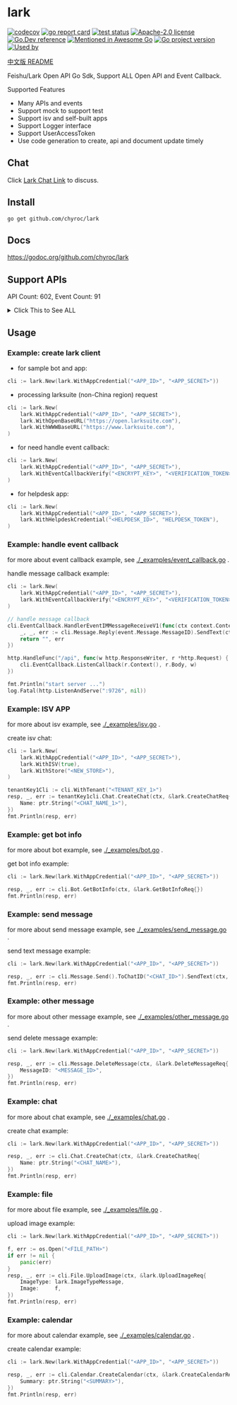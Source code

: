 # lark

[![codecov](https://codecov.io/gh/chyroc/lark/branch/master/graph/badge.svg?token=Z73T6YFF80)](https://codecov.io/gh/chyroc/lark)
[![go report card](https://goreportcard.com/badge/github.com/chyroc/lark "go report card")](https://goreportcard.com/report/github.com/chyroc/lark)
[![test status](https://github.com/chyroc/lark/actions/workflows/test.yml/badge.svg)](https://github.com/chyroc/lark/actions)
[![Apache-2.0 license](https://img.shields.io/badge/License-Apache%202.0-brightgreen.svg)](https://opensource.org/licenses/Apache-2.0)
[![Go.Dev reference](https://img.shields.io/badge/go.dev-reference-blue?logo=go&logoColor=white)](https://pkg.go.dev/github.com/chyroc/lark)
[![Mentioned in Awesome Go](https://awesome.re/mentioned-badge.svg)](https://github.com/avelino/awesome-go)
[![Go project version](https://badge.fury.io/go/github.com%2Fchyroc%2Flark.svg)](https://badge.fury.io/go/github.com%2Fchyroc%2Flark)
[![Used by](https://github-used-by.chyroc.cn/chyroc/lark.svg)]()

[中文版 README](./README_CN.md)

Feishu/Lark Open API Go Sdk, Support ALL Open API and Event Callback.

Supported Features

- Many APIs and events
- Support mock to support test
- Support isv and self-built apps
- Support Logger interface
- Support UserAccessToken
- Use code generation to create, api and document update timely

## Chat

⁣Click [Lark Chat Link](https://applink.feishu.cn/client/chat/chatter/add_by_link?link_token=985n4cf0-70d7-444c-909f-98885892c233) to discuss.

## Install

```shell
go get github.com/chyroc/lark
```

## Docs

https://godoc.org/github.com/chyroc/lark

## Support APIs

API Count: 602, Event Count: 91

<details>
  <summary>
    Click This to See ALL
  </summary>

- ACS
  - GetACSAccessRecordList
  - GetACSAccessRecordPhoto
  - GetACSDeviceList
  - GetACSUser
  - GetACSUserFace
  - GetACSUserList
  - UpdateACSUser
  - UpdateACSUserFace
- AI
  - DetectTextLanguage
  - RecognizeBasicImage
  - RecognizeSpeechFile
  - RecognizeSpeechStream
  - TranslateText
- Admin
  - AdminResetPassword
  - GetAdminDeptStats
  - GetAdminUserStats
- AppLink
  - OpenBot
  - OpenCalender
  - OpenCalenderAccount
  - OpenCalenderEventCreate
  - OpenCalenderView
  - OpenChat
  - OpenDocs
  - OpenLark
  - OpenMiniProgram
  - OpenSSOLogin
  - OpenScan
  - OpenTask
  - OpenTaskCreate
  - OpenTaskDetail
  - OpenTaskTab
  - OpenWebApp
  - OpenWebURL
- Application
  - CheckUserIsInApplicationPaidScope
  - GetApplication
  - GetApplicationAppAdminUserList
  - GetApplicationAppList
  - GetApplicationAppVisibility
  - GetApplicationFeedbackList
  - GetApplicationOrder
  - GetApplicationOrderList
  - GetApplicationUnderAuditList
  - GetApplicationUsageOverview
  - GetApplicationUsageTrend
  - GetApplicationUserAdminScope
  - GetApplicationUserVisibleApp
  - GetApplicationVersion
  - IsApplicationUserAdmin
  - UpdateApplication
  - UpdateApplicationAppVisibility
  - UpdateApplicationFeedback
  - UpdateApplicationVersion
- Approval
  - AddApprovalInstanceSign
  - ApproveApprovalInstance
  - CancelApprovalInstance
  - CheckApprovalExternalInstance
  - CreateApproval
  - CreateApprovalCarbonCopy
  - CreateApprovalExternalApproval
  - CreateApprovalExternalInstance
  - CreateApprovalInstance
  - GetApproval
  - GetApprovalExternalList
  - GetApprovalInstance
  - GetApprovalInstanceList
  - GetApprovalUserTaskList
  - PreviewApprovalInstance
  - RejectApprovalInstance
  - RollbackApprovalInstance
  - SearchApprovalCarbonCopy
  - SearchApprovalInstance
  - SearchApprovalTask
  - SendApprovalMessage
  - SubscribeApprovalSubscription
  - TransferApprovalInstance
  - UnsubscribeApprovalSubscription
  - UpdateApprovalMessage
  - UploadApprovalFile
- Attendance
  - BatchCreateAttendanceUserDailyShift
  - BatchCreateAttendanceUserFlow
  - BatchGetAttendanceUserFlow
  - CreateAttendanceGroup
  - CreateAttendanceShift
  - CreateAttendanceUserApproval
  - CreateAttendanceUserTaskRemedy
  - DeleteAttendanceGroup
  - DeleteAttendanceShift
  - DownloadAttendanceFile
  - GetAttendanceGroup
  - GetAttendanceGroupList
  - GetAttendanceShift
  - GetAttendanceShiftDetail
  - GetAttendanceShiftList
  - GetAttendanceUserApproval
  - GetAttendanceUserDailyShift
  - GetAttendanceUserFlow
  - GetAttendanceUserSettingList
  - GetAttendanceUserStatsData
  - GetAttendanceUserStatsField
  - GetAttendanceUserStatsView
  - GetAttendanceUserTask
  - GetAttendanceUserTaskRemedy
  - GetAttendanceUserTaskRemedyAllowedRemedyList
  - SearchAttendanceGroup
  - UpdateAttendanceRemedyApproval
  - UpdateAttendanceUserSetting
  - UpdateAttendanceUserStatsView
  - UploadAttendanceFile
- Auth
  - GetAccessToken
  - GetUserInfo
  - RefreshAccessToken
  - ResendAppTicket
- Baike
  - CreateBaikeDraft
  - CreateBaikeEntity
  - CreateBaikeUpdate
  - GetBaikeClassificationList
  - GetBaikeEntity
  - GetBaikeEntityList
  - HighlightBaikeEntity
  - MatchBaikeEntity
  - SearchBaikeEntity
  - UpdateBaikeEntity
- Bitable
  - BatchCreateBitableAppRoleMember
  - BatchCreateBitableRecord
  - BatchCreateBitableTable
  - BatchDeleteBitableAppRoleMember
  - BatchDeleteBitableRecord
  - BatchDeleteBitableTable
  - BatchUpdateBitableRecord
  - CreateBitableAppRole
  - CreateBitableAppRoleMember
  - CreateBitableField
  - CreateBitableRecord
  - CreateBitableTable
  - CreateBitableView
  - DeleteBitableAppRole
  - DeleteBitableAppRoleMember
  - DeleteBitableField
  - DeleteBitableRecord
  - DeleteBitableTable
  - DeleteBitableView
  - GetBitableAppRoleList
  - GetBitableAppRoleMemberList
  - GetBitableFieldList
  - GetBitableMeta
  - GetBitableRecord
  - GetBitableRecordList
  - GetBitableTableFormFieldList
  - GetBitableTableList
  - GetBitableViewList
  - UpdateBitableAppRole
  - UpdateBitableField
  - UpdateBitableMeta
  - UpdateBitableRecord
  - UpdateBitableTableFormField
- Bot
  - AddBotToChat
  - GetBotInfo
- Calendar
  - CreateCalendar
  - CreateCalendarACL
  - CreateCalendarEvent
  - CreateCalendarEventAttendee
  - CreateCalendarExchangeBinding
  - CreateCalendarTimeoffEvent
  - DeleteCalendar
  - DeleteCalendarACL
  - DeleteCalendarEvent
  - DeleteCalendarEventAttendee
  - DeleteCalendarExchangeBinding
  - DeleteCalendarTimeoffEvent
  - GenerateCaldavConf
  - GetCalendar
  - GetCalendarACLList
  - GetCalendarEvent
  - GetCalendarEventAttendeeChatMemberList
  - GetCalendarEventAttendeeList
  - GetCalendarEventList
  - GetCalendarExchangeBinding
  - GetCalendarFreeBusyList
  - GetCalendarList
  - GetPrimaryCalendar
  - SearchCalendar
  - SearchCalendarEvent
  - SubscribeCalendar
  - SubscribeCalendarACL
  - SubscribeCalendarChangeEvent
  - SubscribeCalendarEvent
  - UnsubscribeCalendar
  - UpdateCalendar
  - UpdateCalendarEvent
- Chat
  - AddChatMember
  - CreateChat
  - CreateChatManager
  - DeleteChat
  - DeleteChatManager
  - DeleteChatMember
  - DeleteChatTopNotice
  - GetChat
  - GetChatAnnouncement
  - GetChatListOfSelf
  - GetChatMemberList
  - GetChatModeration
  - GetChatOld
  - IsInChat
  - JoinChat
  - SearchChat
  - UpdateChat
  - UpdateChatAnnouncement
  - UpdateChatModeration
  - UpdateChatTopNotice
- Contact
  - AddContactGroupMember
  - BatchAddContactGroupMember
  - BatchDeleteContactGroupMember
  - BatchGetUser
  - BatchGetUserByID
  - BatchGetUserByIDOld
  - BindContactUnitDepartment
  - CreateContactGroup
  - CreateContactUnit
  - CreateDepartment
  - CreateEmployeeTypeEnum
  - CreateUser
  - DeleteContactGroup
  - DeleteContactGroupMember
  - DeleteContactUnit
  - DeleteDepartment
  - DeleteEmployeeTypeEnum
  - DeleteUser
  - GetContactCustomAttrList
  - GetContactGroup
  - GetContactGroupList
  - GetContactGroupMember
  - GetContactMemberGroupList
  - GetContactScopeList
  - GetContactUnit
  - GetContactUnitDepartmentList
  - GetContactUnitList
  - GetDepartment
  - GetDepartmentList
  - GetDepartmentListOld
  - GetEmployeeTypeEnumList
  - GetParentDepartment
  - GetUser
  - GetUserList
  - GetUserListOld
  - SearchDepartment
  - SearchUserOld
  - UnbindContactUnitDepartment
  - UnbindDepartmentChat
  - UpdateContactGroup
  - UpdateContactUnit
  - UpdateDepartment
  - UpdateDepartmentPatch
  - UpdateEmployeeTypeEnumPatch
  - UpdateUser
  - UpdateUserPatch
- Drive
  - AddSheetDimensionRange
  - AddWikiSpaceMember
  - AppendSheetValue
  - BatchDeleteDocxBlock
  - BatchGetDriveMediaTmpDownloadURL
  - BatchGetSheetValue
  - BatchSetSheetStyle
  - BatchSetSheetValue
  - BatchUpdateSheet
  - CheckDriveMemberPermission
  - CopyDriveFile
  - CopyWikiNode
  - CreateDocx
  - CreateDocxBlock
  - CreateDriveComment
  - CreateDriveDoc
  - CreateDriveExportTask
  - CreateDriveFile
  - CreateDriveFileSubscription
  - CreateDriveFolder
  - CreateDriveImportTask
  - CreateDriveMemberPermission
  - CreateDriveMemberPermissionOld
  - CreateSheet
  - CreateSheetConditionFormat
  - CreateSheetDataValidationDropdown
  - CreateSheetFilter
  - CreateSheetFilterView
  - CreateSheetFilterViewCondition
  - CreateSheetFloatImage
  - CreateSheetProtectedDimension
  - CreateWikiNode
  - CreateWikiSpace
  - DeleteDriveComment
  - DeleteDriveFile
  - DeleteDriveMemberPermission
  - DeleteDriveMemberPermissionOld
  - DeleteDriveSheetFile
  - DeleteSheetConditionFormat
  - DeleteSheetDataValidationDropdown
  - DeleteSheetDimensionRange
  - DeleteSheetFilter
  - DeleteSheetFilterView
  - DeleteSheetFilterViewCondition
  - DeleteSheetFloatImage
  - DeleteSheetProtectedDimension
  - DeleteWikiSpaceMember
  - DownloadDriveExportTask
  - DownloadDriveFile
  - DownloadDriveMedia
  - FindSheet
  - FinishUploadDriveFile
  - FinishUploadDriveMedia
  - GetDocxBlock
  - GetDocxBlockListOfBlock
  - GetDocxBlockListOfDocument
  - GetDocxDocument
  - GetDocxDocumentRawContent
  - GetDriveComment
  - GetDriveCommentList
  - GetDriveDocContent
  - GetDriveDocMeta
  - GetDriveDocRawContent
  - GetDriveExportTask
  - GetDriveFileList
  - GetDriveFileMeta
  - GetDriveFileStatistics
  - GetDriveFileSubscription
  - GetDriveFileTask
  - GetDriveFolderChildren
  - GetDriveFolderMeta
  - GetDriveImportTask
  - GetDriveMemberPermissionList
  - GetDrivePublicPermission
  - GetDriveRootFolderMeta
  - GetSheetConditionFormat
  - GetSheetDataValidationDropdown
  - GetSheetFilter
  - GetSheetFilterView
  - GetSheetFilterViewCondition
  - GetSheetFloatImage
  - GetSheetMeta
  - GetSheetProtectedDimension
  - GetSheetValue
  - GetWikiNode
  - GetWikiNodeList
  - GetWikiSpace
  - GetWikiSpaceList
  - GetWikiTask
  - ImportSheet
  - InsertSheetDimensionRange
  - MergeSheetCell
  - MoveDocsToWiki
  - MoveDriveFile
  - MoveSheetDimension
  - MoveWikiNode
  - PartUploadDriveFile
  - PartUploadDriveMedia
  - PrepareUploadDriveFile
  - PrepareUploadDriveMedia
  - PrependSheetValue
  - QuerySheetFilterView
  - QuerySheetFilterViewCondition
  - QuerySheetFloatImage
  - ReplaceSheet
  - SearchDriveFile
  - SetSheetStyle
  - SetSheetValue
  - SetSheetValueImage
  - SubscribeDriveFile
  - TransferDriveMemberPermission
  - UnmergeSheetCell
  - UpdateDocxBlock
  - UpdateDriveComment
  - UpdateDriveCommentPatch
  - UpdateDriveDocContent
  - UpdateDriveFileSubscription
  - UpdateDriveMemberPermission
  - UpdateDriveMemberPermissionOld
  - UpdateDrivePublicPermission
  - UpdateSheetConditionFormat
  - UpdateSheetDataValidationDropdown
  - UpdateSheetDimensionRange
  - UpdateSheetFilter
  - UpdateSheetFilterView
  - UpdateSheetFilterViewCondition
  - UpdateSheetFloatImage
  - UpdateSheetProperty
  - UpdateSheetProtectedDimension
  - UpdateWikiNodeTitle
  - UpdateWikiSpaceSetting
  - UploadDriveFile
  - UploadDriveMedia
- EHR
  - DownloadEHRAttachments
  - GetEHREmployeeList
- Event
  - GetEventOutboundIpList
- EventCallback
  - EventV1AddBot
  - EventV1AddUserToChat
  - EventV1AppOpen
  - EventV1AppStatusChange
  - EventV1AppTicket
  - EventV1AppUninstalled
  - EventV1ApprovalCc
  - EventV1ApprovalInstance
  - EventV1ApprovalTask
  - EventV1ChatDisband
  - EventV1LeaveApprovalV2
  - EventV1OrderPaid
  - EventV1OutApproval
  - EventV1P2PChatCreate
  - EventV1ReceiveMessage
  - EventV1RemedyApproval
  - EventV1RemoveBot
  - EventV1RemoveUserFromChat
  - EventV1RevokeAddUserFromChat
  - EventV1ShiftApproval
  - EventV1ThirdPartyMeetingRoomEventCreated
  - EventV1ThirdPartyMeetingRoomEventDeleted
  - EventV1ThirdPartyMeetingRoomEventUpdated
  - EventV1TripApproval
  - EventV1WorkApproval
  - EventV2ACSAccessRecordCreatedV1
  - EventV2ACSUserUpdatedV1
  - EventV2ApplicationApplicationAppVersionAuditV6
  - EventV2ApplicationApplicationAppVersionPublishApplyV6
  - EventV2ApplicationApplicationAppVersionPublishRevokeV6
  - EventV2ApplicationApplicationCreatedV6
  - EventV2ApplicationApplicationFeedbackCreatedV6
  - EventV2ApplicationApplicationFeedbackUpdatedV6
  - EventV2ApplicationApplicationVisibilityAddedV6
  - EventV2ApprovalApprovalUpdatedV4
  - EventV2CalendarCalendarACLCreatedV4
  - EventV2CalendarCalendarACLDeletedV4
  - EventV2CalendarCalendarChangedV4
  - EventV2CalendarCalendarEventChangedV4
  - EventV2ContactCustomAttrEventUpdatedV3
  - EventV2ContactDepartmentCreatedV3
  - EventV2ContactDepartmentDeletedV3
  - EventV2ContactDepartmentUpdatedV3
  - EventV2ContactEmployeeTypeEnumActivedV3
  - EventV2ContactEmployeeTypeEnumCreatedV3
  - EventV2ContactEmployeeTypeEnumDeactivatedV3
  - EventV2ContactEmployeeTypeEnumDeletedV3
  - EventV2ContactEmployeeTypeEnumUpdatedV3
  - EventV2ContactScopeUpdatedV3
  - EventV2ContactUserCreatedV3
  - EventV2ContactUserDeletedV3
  - EventV2ContactUserUpdatedV3
  - EventV2DriveFileBitableRecordChangedV1
  - EventV2DriveFileDeletedV1
  - EventV2DriveFileEditV1
  - EventV2DriveFilePermissionMemberAddedV1
  - EventV2DriveFilePermissionMemberRemovedV1
  - EventV2DriveFileReadV1
  - EventV2DriveFileTitleUpdatedV1
  - EventV2DriveFileTrashedV1
  - EventV2HelpdeskNotificationApproveV1
  - EventV2HelpdeskTicketCreatedV1
  - EventV2HelpdeskTicketMessageCreatedV1
  - EventV2HelpdeskTicketUpdatedV1
  - EventV2IMChatDisbandedV1
  - EventV2IMChatMemberBotAddedV1
  - EventV2IMChatMemberBotDeletedV1
  - EventV2IMChatMemberUserAddedV1
  - EventV2IMChatMemberUserDeletedV1
  - EventV2IMChatMemberUserWithdrawnV1
  - EventV2IMChatUpdatedV1
  - EventV2IMMessageReactionCreatedV1
  - EventV2IMMessageReactionDeletedV1
  - EventV2IMMessageReadV1
  - EventV2IMMessageReceiveV1
  - EventV2MeetingRoomMeetingRoomCreatedV1
  - EventV2MeetingRoomMeetingRoomDeletedV1
  - EventV2MeetingRoomMeetingRoomStatusChangedV1
  - EventV2MeetingRoomMeetingRoomUpdatedV1
  - EventV2TaskTaskCommentUpdatedV1
  - EventV2TaskTaskUpdateTenantV1
  - EventV2TaskTaskUpdatedV1
  - EventV2VCMeetingJoinMeetingV1
  - EventV2VCMeetingLeaveMeetingV1
  - EventV2VCMeetingMeetingEndedV1
  - EventV2VCMeetingMeetingStartedV1
  - EventV2VCMeetingRecordingEndedV1
  - EventV2VCMeetingRecordingReadyV1
  - EventV2VCMeetingRecordingStartedV1
  - EventV2VCMeetingShareEndedV1
  - EventV2VCMeetingShareStartedV1
- File
  - DownloadFile
  - DownloadImage
  - UploadFile
  - UploadImage
- Helpdesk
  - AnswerHelpdeskTicketUserQuery
  - CancelApproveHelpdeskNotification
  - CancelSendHelpdeskNotification
  - CreateHelpdeskAgentSchedule
  - CreateHelpdeskAgentSkill
  - CreateHelpdeskCategory
  - CreateHelpdeskFAQ
  - CreateHelpdeskNotification
  - CreateHelpdeskTicketCustomizedField
  - DeleteHelpdeskAgentSchedule
  - DeleteHelpdeskAgentSkill
  - DeleteHelpdeskCategory
  - DeleteHelpdeskFAQ
  - DeleteHelpdeskTicketCustomizedField
  - DownloadHelpdeskTicketImage
  - ExecuteSendHelpdeskNotification
  - GetHelpdeskAgentEmail
  - GetHelpdeskAgentSchedule
  - GetHelpdeskAgentScheduleList
  - GetHelpdeskAgentSkill
  - GetHelpdeskAgentSkillList
  - GetHelpdeskAgentSkillRuleList
  - GetHelpdeskCategory
  - GetHelpdeskCategoryList
  - GetHelpdeskFAQ
  - GetHelpdeskFAQImage
  - GetHelpdeskFAQList
  - GetHelpdeskNotification
  - GetHelpdeskTicket
  - GetHelpdeskTicketCustomizedField
  - GetHelpdeskTicketCustomizedFieldList
  - GetHelpdeskTicketCustomizedFields
  - GetHelpdeskTicketList
  - GetHelpdeskTicketMessageList
  - PreviewHelpdeskNotification
  - SearchHelpdeskFAQ
  - SendHelpdeskMessage
  - SendHelpdeskTicketMessage
  - StartHelpdeskService
  - SubmitApproveHelpdeskNotification
  - SubscribeHelpdeskEvent
  - UnsubscribeHelpdeskEvent
  - UpdateHelpdeskAgent
  - UpdateHelpdeskAgentSchedule
  - UpdateHelpdeskAgentSkill
  - UpdateHelpdeskCategory
  - UpdateHelpdeskFAQ
  - UpdateHelpdeskNotification
  - UpdateHelpdeskTicket
  - UpdateHelpdeskTicketCustomizedField
- Hire
  - CreateHireApplication
  - CreateHireNote
  - GetHireApplication
  - GetHireApplicationInterviewList
  - GetHireApplicationList
  - GetHireAttachment
  - GetHireAttachmentPreview
  - GetHireEmployee
  - GetHireEmployeeByApplication
  - GetHireJob
  - GetHireJobManager
  - GetHireJobProcessList
  - GetHireNote
  - GetHireNoteList
  - GetHireOfferByApplication
  - GetHireOfferSchema
  - GetHireReferralByApplication
  - GetHireResumeSource
  - GetHireTalent
  - MakeHireTransferOnboardByApplication
  - TerminateHireApplication
  - UpdateHireEmployee
  - UpdateHireNote
- HumanAuth
  - CreateIdentity
  - CropFaceVerifyImage
  - GetFaceVerifyAuthResult
  - UploadFaceVerifyImage
- Jssdk
  - GetJssdkTicket
- Mail
  - ClearPublicMailboxMember
  - CreateMailGroup
  - CreateMailGroupAlias
  - CreateMailGroupMember
  - CreateMailGroupPermissionMember
  - CreateMailPublicMailboxAlias
  - CreateMailUserMailboxAlias
  - CreatePublicMailbox
  - CreatePublicMailboxMember
  - DeleteMailGroup
  - DeleteMailGroupAlias
  - DeleteMailGroupMember
  - DeleteMailGroupPermissionMember
  - DeleteMailPublicMailboxAlias
  - DeleteMailUserMailbox
  - DeleteMailUserMailboxAlias
  - DeletePublicMailbox
  - DeletePublicMailboxMember
  - GetMailGroup
  - GetMailGroupAliasList
  - GetMailGroupList
  - GetMailGroupMember
  - GetMailGroupMemberList
  - GetMailGroupPermissionMember
  - GetMailGroupPermissionMemberList
  - GetMailPublicMailboxAliasList
  - GetMailUser
  - GetMailUserMailboxAliasList
  - GetPublicMailbox
  - GetPublicMailboxList
  - GetPublicMailboxMember
  - GetPublicMailboxMemberList
  - UpdateMailGroup
  - UpdateMailGroupPatch
  - UpdatePublicMailbox
  - UpdatePublicMailboxPatch
- MeetingRoom
  - BatchGetMeetingRoomBuilding
  - BatchGetMeetingRoomBuildingID
  - BatchGetMeetingRoomFreebusy
  - BatchGetMeetingRoomRoom
  - BatchGetMeetingRoomRoomID
  - BatchGetMeetingRoomSummary
  - CreateMeetingRoomBuilding
  - CreateMeetingRoomRoom
  - DeleteMeetingRoomBuilding
  - DeleteMeetingRoomRoom
  - GetMeetingRoomBuildingList
  - GetMeetingRoomCountryList
  - GetMeetingRoomCustomization
  - GetMeetingRoomDistrictList
  - GetMeetingRoomRoomList
  - ReplyMeetingRoomInstance
  - UpdateMeetingRoomBuilding
  - UpdateMeetingRoomRoom
- Message
  - BatchDeleteMessage
  - BatchSendOldRawMessage
  - CreateMessageReaction
  - DeleteEphemeralMessage
  - DeleteMessage
  - DeleteMessageReaction
  - GetBatchSentMessageProgress
  - GetBatchSentMessageReadUser
  - GetMessage
  - GetMessageFile
  - GetMessageList
  - GetMessageReactionList
  - GetMessageReadUserList
  - ReplyRawMessage
  - SendEphemeralMessage
  - SendRawMessage
  - SendRawMessageOld
  - SendUrgentAppMessage
  - SendUrgentPhoneMessage
  - SendUrgentSmsMessage
  - UpdateMessage
  - UpdateMessageDelay
- OKR
  - BatchGetOKR
  - GetOKRPeriodList
  - GetUserOKRList
- Passport
  - GetPassportSession
- Search
  - CreateSearchDataSource
  - CreateSearchDataSourceItem
  - DeleteSearchDataSource
  - DeleteSearchDataSourceItem
  - GetSearchDataSource
  - GetSearchDataSourceItem
  - GetSearchDataSourceList
  - UpdateSearchDataSource
- Task
  - CompleteTask
  - CreateTask
  - CreateTaskCollaborator
  - CreateTaskComment
  - CreateTaskFollower
  - CreateTaskReminder
  - DeleteTask
  - DeleteTaskCollaborator
  - DeleteTaskComment
  - DeleteTaskFollower
  - DeleteTaskReminder
  - GetTask
  - GetTaskCollaboratorList
  - GetTaskComment
  - GetTaskCommentList
  - GetTaskFollowerList
  - GetTaskList
  - GetTaskReminderList
  - UncompleteTask
  - UpdateTask
  - UpdateTaskComment
- Tenant
  - GetTenant
- VC
  - ApplyVCReserve
  - DeleteVCReserve
  - EndVCMeeting
  - GetVCDailyReport
  - GetVCMeeting
  - GetVCMeetingRecording
  - GetVCReserve
  - GetVCReserveActiveMeeting
  - GetVCRoomConfig
  - GetVCTopUserReport
  - InviteVCMeeting
  - KickoutVCMeeting
  - ListVCMeetingByNo
  - SetVCHostMeeting
  - SetVCPermissionMeetingRecording
  - SetVCRoomConfig
  - StartVCMeetingRecording
  - StopVCMeetingRecording
  - UpdateVCReserve


</details>

## Usage

### Example: create lark client

- for sample bot and app:

```go
cli := lark.New(lark.WithAppCredential("<APP_ID>", "<APP_SECRET>"))
```

- processing larksuite (non-China region) request

```go
cli := lark.New(
    lark.WithAppCredential("<APP_ID>", "<APP_SECRET>"),
    lark.WithOpenBaseURL("https://open.larksuite.com"),
    lark.WithWWWBaseURL("https://www.larksuite.com"),
)
```

- for need handle event callback:

```go
cli := lark.New(
    lark.WithAppCredential("<APP_ID>", "<APP_SECRET>"),
    lark.WithEventCallbackVerify("<ENCRYPT_KEY>", "<VERIFICATION_TOKEN>"),
)
```

- for helpdesk app:

```go
cli := lark.New(
    lark.WithAppCredential("<APP_ID>", "<APP_SECRET>"),
    lark.WithHelpdeskCredential("<HELPDESK_ID>", "HELPDESK_TOKEN"),
)
```

### Example: handle event callback

for more about event callback example, see [./_examples/event_callback.go](./_examples/event_callback.go) .

handle message callback example:

```go
cli := lark.New(
    lark.WithAppCredential("<APP_ID>", "<APP_SECRET>"),
    lark.WithEventCallbackVerify("<ENCRYPT_KEY>", "<VERIFICATION_TOKEN>"),
)

// handle message callback
cli.EventCallback.HandlerEventIMMessageReceiveV1(func(ctx context.Context, cli *lark.Lark, schema string, header *lark.EventV2Header, event *lark.EventV2IMMessageReceiveV1) (string, error) {
    _, _, err := cli.Message.Reply(event.Message.MessageID).SendText(ctx, "hi, "+event.Message.Content)
    return "", err
})

http.HandleFunc("/api", func(w http.ResponseWriter, r *http.Request) {
    cli.EventCallback.ListenCallback(r.Context(), r.Body, w)
})

fmt.Println("start server ...")
log.Fatal(http.ListenAndServe(":9726", nil))
```

### Example: ISV APP

for more about isv example, see [./_examples/isv.go](./_examples/isv.go) .

create isv chat:

```go
cli := lark.New(
    lark.WithAppCredential("<APP_ID>", "<APP_SECRET>"),
    lark.WithISV(true),
    lark.WithStore("<NEW_STORE>"),
)

tenantKey1Cli := cli.WithTenant("<TENANT_KEY_1>")
resp, _, err := tenantKey1cli.Chat.CreateChat(ctx, &lark.CreateChatReq{
    Name: ptr.String("<CHAT_NAME_1>"),
})
fmt.Println(resp, err)
```

### Example: get bot info

for more about bot example, see [./_examples/bot.go](./_examples/bot.go) .

get bot info example:

```go
cli := lark.New(lark.WithAppCredential("<APP_ID>", "<APP_SECRET>"))

resp, _, err := cli.Bot.GetBotInfo(ctx, &lark.GetBotInfoReq{})
fmt.Println(resp, err)
```

### Example: send message

for more about send message example, see [./_examples/send_message.go](./_examples/send_message.go) .

send text message example:

```go
cli := lark.New(lark.WithAppCredential("<APP_ID>", "<APP_SECRET>"))

resp, _, err := cli.Message.Send().ToChatID("<CHAT_ID>").SendText(ctx, "<TEXT>")
fmt.Println(resp, err)
```

### Example: other message

for more about other message example, see [./_examples/other_message.go](./_examples/other_message.go) .

send delete message example:

```go
cli := lark.New(lark.WithAppCredential("<APP_ID>", "<APP_SECRET>"))

resp, _, err := cli.Message.DeleteMessage(ctx, &lark.DeleteMessageReq{
    MessageID: "<MESSAGE_ID>",
})
fmt.Println(resp, err)
```

### Example: chat

for more about chat example, see [./_examples/chat.go](./_examples/chat.go) .

create chat example:

```go
cli := lark.New(lark.WithAppCredential("<APP_ID>", "<APP_SECRET>"))

resp, _, err := cli.Chat.CreateChat(ctx, &lark.CreateChatReq{
    Name: ptr.String("<CHAT_NAME>"),
})
fmt.Println(resp, err)
```

### Example: file

for more about file example, see [./_examples/file.go](./_examples/file.go) .

upload image example:

```go
cli := lark.New(lark.WithAppCredential("<APP_ID>", "<APP_SECRET>"))

f, err := os.Open("<FILE_PATH>")
if err != nil {
    panic(err)
}
resp, _, err := cli.File.UploadImage(ctx, &lark.UploadImageReq{
    ImageType: lark.ImageTypeMessage,
    Image:     f,
})
fmt.Println(resp, err)
```

### Example: calendar

for more about calendar example, see [./_examples/calendar.go](./_examples/calendar.go) .

create calendar example:

```go
cli := lark.New(lark.WithAppCredential("<APP_ID>", "<APP_SECRET>"))

resp, _, err := cli.Calendar.CreateCalendar(ctx, &lark.CreateCalendarReq{
    Summary: ptr.String("<SUMMARY>"),
})
fmt.Println(resp, err)
```
